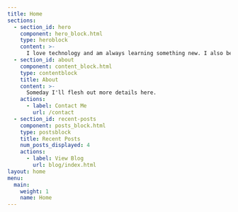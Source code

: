 ```yaml
---
title: Home
sections:
  - section_id: hero
    component: hero_block.html
    type: heroblock
    content: >-
      I love technology and am always learning something new. I also believe in sharing useful or interesting information, so this site will help with the purpose.
  - section_id: about
    component: content_block.html
    type: contentblock
    title: About
    content: >-
      Someday I'll flesh out more details here.
    actions:
      - label: Contact Me
        url: /contact
  - section_id: recent-posts
    component: posts_block.html
    type: postsblock
    title: Recent Posts
    num_posts_displayed: 4
    actions:
      - label: View Blog
        url: blog/index.html
layout: home
menu:
  main:
    weight: 1
    name: Home
---
```

